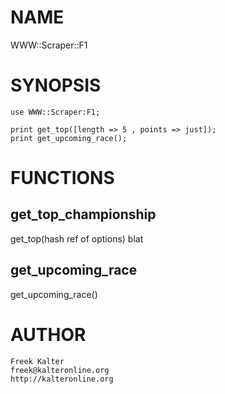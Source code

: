 # NAME

WWW::Scraper::F1 

# SYNOPSIS   

    use WWW::Scraper:F1;

    print get_top([length => 5 , points => just]);
    print get_upcoming_race();

# FUNCTIONS

## get\_top\_championship

get\_top(hash ref of options)
blat

## get\_upcoming\_race

get\_upcoming\_race()

# AUTHOR
   

    Freek Kalter
    freek@kalteronline.org
    http://kalteronline.org















































    
